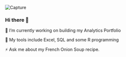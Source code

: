 ![Capture](https://github.com/Jorgea2307/Jorgea2307/assets/17819196/3e290ce0-7c87-480e-b08a-6b79f3a2e7ad)




### Hi there 👋

🔭 I’m currently working on building my Analytics Portfolio

🌱 My tools include Excel, SQL and some R programming

⚡ Ask me about my French Onion Soup recipe. 




<!--

** add some more notes lie the example below**

If you'd like to see some examples of the interesting custom SQL I have written to get my data formatted properly in Tableau, you can do that here. If you're more interested in the Python scripts that I have written to clean, generate, and document data at my job, you can find that here.

If you'd like to leave GitHub and check out my Tableau skills, you can do so here.

My Blog is a good place to get to know my story.

-->

<!--
**Jorgea2307/Jorgea2307** is a ✨ _special_ ✨ repository because its `README.md` (this file) appears on your GitHub profile.

Here are some ideas to get you started:

- 🔭 I’m currently working on ...
- 🌱 I’m currently learning ...
- 👯 I’m looking to collaborate on ...
- 🤔 I’m looking for help with ...
- 💬 Ask me about ...
- 📫 How to reach me: ...
- 😄 Pronouns: ...
- ⚡ Fun fact: ...
-->
